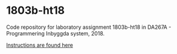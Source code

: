 1803b-ht18
=========

Code repository for laboratory assignment 1803b-ht18 in DA267A - Programmering Inbyggda system, 2018.
  
[Instructions are found here](Instructions/Instruktioner_uppgift1803b-ht18.md)


